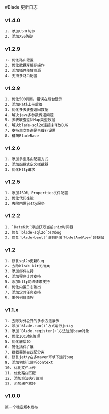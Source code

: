 #Blade 更新日志

### v1.4.0
	1. 添加CSRF防御
	2. 添加XSS防御

### v1.2.9
	1. 优化路由配置
	2. 优化数据库缓存操作
	3. 添加插件释放资源
	4. 支持多路由配置
	
### v1.2.8
	1. 优化500页面，错误在后台显示
	2. 添加Path上带后缀
	3. 优化多表联查返回数据
	4. 解决java多参数传递问题
	5. 多表联查返回Map类型数据
	6. 解决blade-sql2o连接未释放BUG
	7. 支持单次查询是否缓存设置
	8. 精简BladeBase
	
### v1.2.6
	1. 添加多重路由配置方式
	2. 添加函数式定义拦截器
	3. 优化Http请求

### v1.2.5
	1. 添加JSON、Properties文件配置
	2. 优化代码性能
	3. 去除内置jetty服务
	
### v1.2.2
	1. `DateKit`添加获取当前unix时间戳
	2. 修复`blade-sql2o`分页bug
	3. 修复`blade-beetl`没有存储`ModelAndView`的数据
	
### v1.2
	1. 修复sql2o更新Bug
	2. 去除blade-kit无用类
	3. 添加邮件支持
	4. 添加程序计时支持
	5. 添加http网络请求支持
	6. 优化内置日志输出
	7. 添加定时任务支持
	8. 重构项目结构
		
### v1.1.x
	1. 去除对外公开的多余方法展示
	2. 添加`Blade.run()`方式运行jetty
	3. 添加`Blade.register()`方法注册bean对象
	4. 优化IOC对象管理
	5. 优化底层IO
	6. 简化插件扩展
	7. 拦截器路由匹配分离
	8. 修复jetty在多maven环境下运行bug 
	9. 添加初始化监听context
	10. 优化文件上传
	11. 优化路由匹配
	12. 添加方法执行监测
	13. 添加缓存支持

### v1.0.0
	第一个稳定版本发布